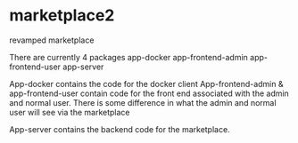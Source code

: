 # marketplace2
revamped marketplace

There are currently 4 packages
app-docker
app-frontend-admin
app-frontend-user
app-server

App-docker contains the code for the docker client
App-frontend-admin & app-frontend-user contain code for the front end associated with the admin and normal user.  There is some difference in what the admin and normal user will see via the marketplace

App-server contains the backend code for the marketplace.
